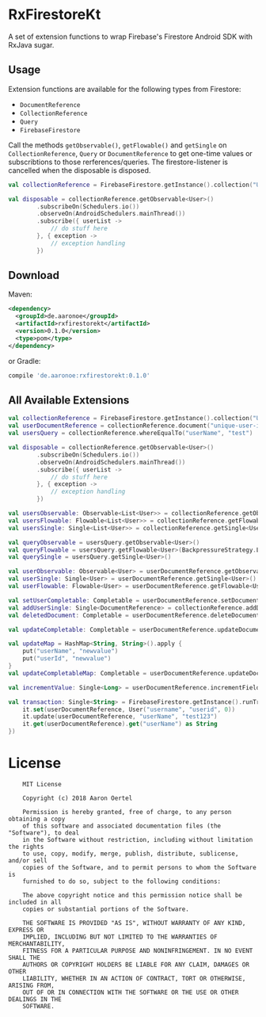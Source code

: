 # RxFirestoreKt
A set of extension functions to wrap Firebase's Firestore Android SDK with RxJava sugar.

Usage
-----
Extension functions are available for the following types from Firestore:
- `DocumentReference`
- `CollectionReference`
- `Query`
- `FirebaseFirestore`

Call the methods `getObservable()`, `getFlowable()` and `getSingle` on `CollectionReference`, `Query` or `DocumentReference` 
to get one-time values or subscribtions to those rerferences/queries.
The firestore-listener is cancelled when the disposable is disposed.

```kotlin
val collectionReference = FirebaseFirestore.getInstance().collection("USERS")

val disposable = collectionReference.getObservable<User>()
        .subscribeOn(Schedulers.io())
        .observeOn(AndroidSchedulers.mainThread())
        .subscribe({ userList ->
            // do stuff here
        }, { exception ->
            // exception handling
        })
```

Download
--------
Maven:
```xml
<dependency>
  <groupId>de.aaronoe</groupId>
  <artifactId>rxfirestorekt</artifactId>
  <version>0.1.0</version>
  <type>pom</type>
</dependency>
```
or Gradle:
```groovy
compile 'de.aaronoe:rxfirestorekt:0.1.0'
```


All Available Extensions
-----
```kotlin
val collectionReference = FirebaseFirestore.getInstance().collection("USERS")
val userDocumentReference = collectionReference.document("unique-user-id")
val usersQuery = collectionReference.whereEqualTo("userName", "test")

val disposable = collectionReference.getObservable<User>()
        .subscribeOn(Schedulers.io())
        .observeOn(AndroidSchedulers.mainThread())
        .subscribe({ userList ->
            // do stuff here
        }, { exception ->
            // exception handling
        })

val usersObservable: Observable<List<User>> = collectionReference.getObservable<User>()
val usersFlowable: Flowable<List<User>> = collectionReference.getFlowable<User>(BackpressureStrategy.LATEST)
val usersSingle: Single<List<User>> = collectionReference.getSingle<User>()

val queryObservable = usersQuery.getObservable<User>()
val queryFlowable = usersQuery.getFlowable<User>(BackpressureStrategy.LATEST)
val querySingle = usersQuery.getSingle<User>()

val userObservable: Observable<User> = userDocumentReference.getObservable<User>()
val userSingle: Single<User> = userDocumentReference.getSingle<User>()
val userFlowable: Flowable<User> = userDocumentReference.getFlowable<User>(BackpressureStrategy.LATEST)

val setUserCompletable: Completable = userDocumentReference.setDocument(User("username", "userid", 0))
val addUserSingle: Single<DocumentReference> = collectionReference.addDocumentSingle(User("username", "userid", 0))
val deletedDocument: Completable = userDocumentReference.deleteDocument()

val updateCompletable: Completable = userDocumentReference.updateDocumentCompletable("userName", "newvalue")

val updateMap = HashMap<String, String>().apply {
    put("userName", "newvalue")
    put("userId", "newvalue")
}
val updateCompletableMap: Completable = userDocumentReference.updateDocumentCompletable(updateMap)

val incrementValue: Single<Long> = userDocumentReference.incrementField("followerCount", 1)

val transaction: Single<String> = FirebaseFirestore.getInstance().runTransactionSingle(Transaction.Function<String> {
    it.set(userDocumentReference, User("username", "userid", 0))
    it.update(userDocumentReference, "userName", "test123")
    it.get(userDocumentReference).get("userName") as String
})
```

License
=======
        MIT License

        Copyright (c) 2018 Aaron Oertel

        Permission is hereby granted, free of charge, to any person obtaining a copy
        of this software and associated documentation files (the "Software"), to deal
        in the Software without restriction, including without limitation the rights
        to use, copy, modify, merge, publish, distribute, sublicense, and/or sell
        copies of the Software, and to permit persons to whom the Software is
        furnished to do so, subject to the following conditions:

        The above copyright notice and this permission notice shall be included in all
        copies or substantial portions of the Software.

        THE SOFTWARE IS PROVIDED "AS IS", WITHOUT WARRANTY OF ANY KIND, EXPRESS OR
        IMPLIED, INCLUDING BUT NOT LIMITED TO THE WARRANTIES OF MERCHANTABILITY,
        FITNESS FOR A PARTICULAR PURPOSE AND NONINFRINGEMENT. IN NO EVENT SHALL THE
        AUTHORS OR COPYRIGHT HOLDERS BE LIABLE FOR ANY CLAIM, DAMAGES OR OTHER
        LIABILITY, WHETHER IN AN ACTION OF CONTRACT, TORT OR OTHERWISE, ARISING FROM,
        OUT OF OR IN CONNECTION WITH THE SOFTWARE OR THE USE OR OTHER DEALINGS IN THE
        SOFTWARE.

